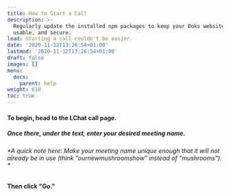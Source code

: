```yaml
---
title: How to Start a Call
description: >-
  Regularly update the installed npm packages to keep your Doks website stable,
  usable, and secure.
lead: Starting a call couldn't be easier.
date: '2020-11-12T13:26:54+01:00'
lastmod: '2020-11-12T13:26:54+01:00'
draft: false
images: []
menu:
  docs:
    parent: help
weight: 610
toc: true
---
```

#### To begin, head to the LChat call page.

##### **Once there, under the text, enter your desired meeting name.**

###### \*A quick note here: Make your meeting name unique enough that it will not already be in use (think "ournewmushroomshow" instead of "mushrooms"). \*

#### Then click "Go."
